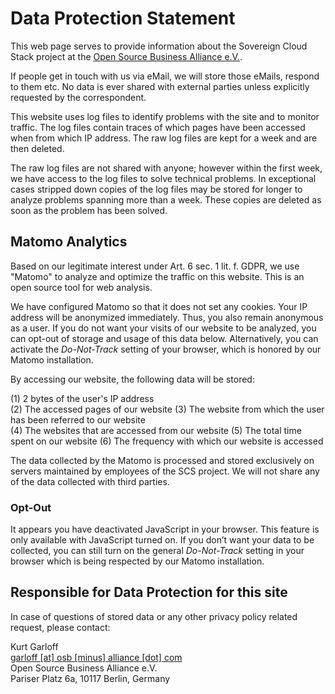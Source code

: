 # Data Protection Statement

This web page serves to provide information about the Sovereign Cloud Stack
project at the [Open Source Business Alliance e.V.](https://osb-alliance.de/).

If people get in touch with us via eMail, we will store those eMails, respond
to them etc.  No data is ever shared with external parties unless explicitly
requested by the correspondent.

This website uses log files to identify problems with the site and to monitor
traffic. The log files contain traces of which pages have been accessed when 
from which IP address. The raw log files are kept for a week and are then deleted. 

The raw log files are not shared with anyone; however within the first week, we 
have access to the log files to solve technical problems. In exceptional cases
stripped down copies of the log files may be stored for longer to analyze
problems spanning more than a week. These copies are deleted as soon as the
problem has been solved.

## Matomo Analytics
Based on our legitimate interest under Art. 6 sec. 1 lit. f. GDPR, we use "Matomo"
to analyze and optimize the traffic on this website. This is an open source tool
for web analysis.

We have configured Matomo so that it does not set any cookies. Your IP address 
will be anonymized immediately. Thus, you also remain anonymous as a user. If you
do not want your visits of our website to be analyzed, you can opt-out of storage
and usage of this data below. Alternatively, you can activate the _Do-Not-Track_
setting of your browser, which is honored by our Matomo installation.

By accessing our website, the following data will be stored:

(1) 2 bytes of the user's IP address  
(2) The accessed pages of our website
(3) The website from which the user has been referred to our website  
(4) The websites that are accessed from our website
(5) The total time spent on our website 
(6) The frequency with which our website is accessed

The data collected by the Matomo is processed and stored exclusively on servers
maintained by employees of the SCS project. We will not share any of the data 
collected with third parties.

### Opt-Out

<p class="matomo-optout" lang="en">
    <span class="js" style="display:none;">
        <input type="checkbox" name="matomo-optout" id="matomo-optout-en" checked>
        <label for="matomo-optout-en"></label>
    </span>
    <span class="nojs">It appears you have deactivated JavaScript in your browser. This feature is only available with JavaScript turned on. If you don’t want your data to be collected, you can still turn on the general <em>Do-Not-Track</em> setting in your browser which is being respected by our Matomo installation.</span>
</p>

## Responsible for Data Protection for this site

In case of questions
of stored data or any other privacy policy related request, please contact:

Kurt Garloff<br/>
[garloff [at] osb [minus] alliance [dot] com](mailto:garloff@osb-alliance.com)<br/>
Open Source Business Alliance e.V.<br/>
Pariser Platz 6a, 10117 Berlin, Germany
